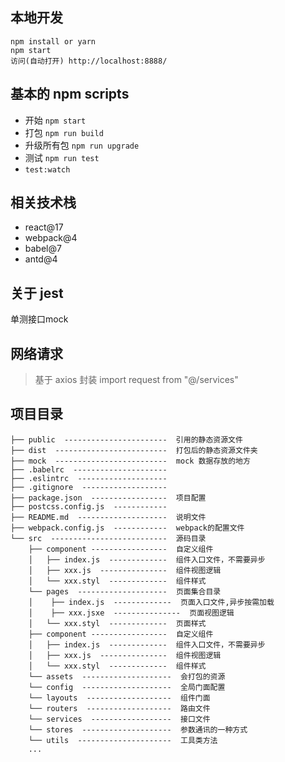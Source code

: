 ## 本地开发

```
npm install or yarn
npm start
访问(自动打开) http://localhost:8888/
```

## 基本的 npm scripts

* 开始 `npm start`
* 打包 `npm run build`
* 升级所有包 `npm run upgrade`
* 测试 `npm run test`
* `test:watch`

## 相关技术栈

* react@17
* webpack@4
* babel@7
* antd@4

## 关于 jest

单测接口mock


## 网络请求

> 基于 axios 封装
import request from "@/services"


## 项目目录

```
├── public  -----------------------  引用的静态资源文件
├── dist  -------------------------  打包后的静态资源文件夹
├── mock  -------------------------  mock 数据存放的地方
├── .babelrc  ---------------------  
├── .eslintrc  --------------------  
├── .gitignore  -------------------  
├── package.json  -----------------  项目配置
├── postcss.config.js  ------------  
├── README.md  --------------------  说明文件
├── webpack.config.js  ------------  webpack的配置文件
└── src  --------------------------  源码目录
    ├── component -----------------  自定义组件
    │   ├── index.js  -------------  组件入口文件，不需要异步
    │   ├── xxx.js  ---------------  组件视图逻辑
    │   └── xxx.styl  -------------  组件样式
    └── pages  --------------------  页面集合目录
    │    ├── index.js  -------------  页面入口文件,异步按需加载
    │    ├── xxx.jsxe  ---------------  页面视图逻辑
    │   └── xxx.styl  -------------  页面样式
    ├── component -----------------  自定义组件
    │   ├── index.js  -------------  组件入口文件，不需要异步
    │   ├── xxx.js  ---------------  组件视图逻辑
    │   └── xxx.styl  -------------  组件样式
    └── assets  --------------------  会打包的资源
    └── config  --------------------  全局门面配置
    └── layouts  -------------------  组件门面
    └── routers  -------------------  路由文件
    └── services  ------------------  接口文件
    └── stores  --------------------  参数通讯的一种方式
    └── utils  ---------------------  工具类方法
    ...


```


